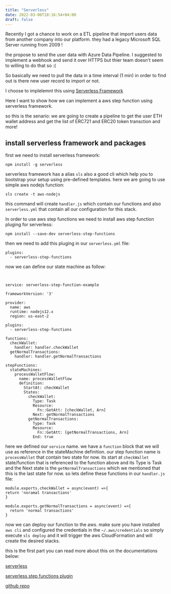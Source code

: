 ```yaml
---
title: "Serverless"
date: 2022-03-06T18:16:54+04:00
draft: false
---
```


Recently I got a chance to work on a ETL pipeline that import users data from another company into our platform. they had a legacy Microsoft SQL Server running from 2009 !

the propose to send the user data with Azure Data Pipeline. I suggested to implement a webhook and send it over HTTPS but thier team doesn't seem to willing to do that so :(

So basically we need to pull the data in a time interval (1 min) in order to find out is there new user record to import or not. 

I choose to implelemnt this using [Serverless Framework](https://www.serverless.com/) 

Here I want to show how we can implement a aws step function using serverless framework.

so this is the senario:
we are going to create a pipeline to get the user ETH wallet address and get the list of ERC721 and ERC20 token transction and more!

## install serverless framework and packages

first we need to install serverless framework:

`npm install -g serverless`

serverless framework has a alias `sls` also a good cli which help you to bootstrap your setup using pre-defined templates. here we are going to use simple aws nodejs function:

`sls create -t aws-nodejs`

this command will create `handler.js` which contain our functions and also `serverless.yml` that contain all our configuration for this stack.


In order to use aws step functions we need to install aws step function pluging for serverless:

`npm install --save-dev serverless-step-functions`

then we need to add this pluging in our `serverless.yml` file:
``` 
plugins:
  - serverless-step-functions
  ```

now we can define our state machine as follow:

```


service: serverless-step-function-example

frameworkVersion: '3'

provider:
  name: aws
  runtime: nodejs12.x
  region: us-east-2

plugins:
  - serverless-step-functions

functions:
  checkWallet:
    handler: handler.checkWallet
  getNormalTransactions:
    handler: handler.getNormalTransactions

stepFunctions:
  stateMachines:
    processWalletFlow:
      name: processWalletFlow
      definition:
        StartAt: checkWallet
        States:
          checkWallet:
            Type: Task
            Resource:
              Fn::GetAtt: [checkWallet, Arn]
            Next: getNormalTransactions
          getNormalTransactions:
            Type: Task
            Resource:
              Fn::GetAtt: [getNormalTransactions, Arn]
            End: true

```
here we defined our `service` name. we have a `function` block that we will use as reference in the stateMachine definition. our step function name is `processWallet` that contain two state for now. its start at `checkWallet` state/function that is referenced to the function above and its Type is Task and the Next state is the `getNormalTransactions` which we mentioned that this is the last state for now. so lets define these functions in our `handler.js` file:

```
module.exports.checkWallet = async(event) =>{
return 'noramal transactions'
}

module.exports.getNormalTransactions = async(event) =>{
  return 'normal transactions'
}
```

now we can deploy our function to the aws. make sure you have installed `aws cli` and configured the credentials in the `~/.aws/credentials` so simply execute `sls deploy` and it will trigger the aws CloudFormation and will create the desired stacks.

this is the first part you can read more about this on the documentations below:

[serverless](https://www.serverless.com/category/guides-and-tutorials)


[serverless step functions plugin](https://www.serverless.com/category/guides-and-tutorials)

[github repo](https://github.com/amiiy/serverless-step-function-example)